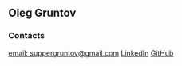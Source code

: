 ## Oleg Gruntov
### Contacts
[email: suppergruntov@gmail.com](suppergruntov@gmail.com)
[LinkedIn](https://www.linkedin.com/in/oleg-gruntov-64a4ab201/)
[GitHub](https://github.com/Stranger201)

